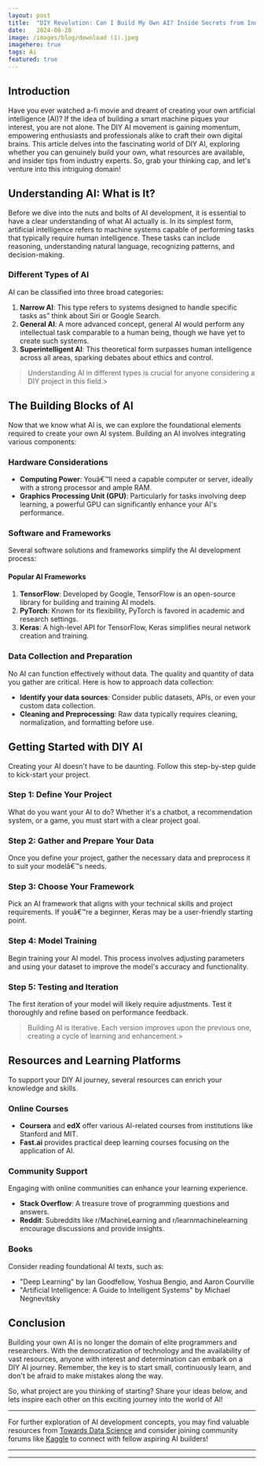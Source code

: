 ```yaml
---
layout:	post
title:	"DIY Revolution: Can I Build My Own AI? Inside Secrets from Industry Experts"
date:	2024-08-28
image: /images/blog/download (1).jpeg
imagehero: true
tags: Ai
featured: true
--- 
```


## Introduction

Have you ever watched a-fi movie and dreamt of creating your own artificial intelligence (AI)? If the idea of building a smart machine piques your interest, you are not alone. The DIY AI movement is gaining momentum, empowering enthusiasts and professionals alike to craft their own digital brains. This article delves into the fascinating world of DIY AI, exploring whether you can genuinely build your own, what resources are available, and insider tips from industry experts. So, grab your thinking cap, and let's venture into this intriguing domain!

## Understanding AI: What is It?

Before we dive into the nuts and bolts of AI development, it is essential to have a clear understanding of what AI actually is. In its simplest form, artificial intelligence refers to machine systems capable of performing tasks that typically require human intelligence. These tasks can include reasoning, understanding natural language, recognizing patterns, and decision-making.

### Different Types of AI

AI can be classified into three broad categories:

1. **Narrow AI**: This type refers to systems designed to handle specific tasks as” think about Siri or Google Search.
2. **General AI**: A more advanced concept, general AI would perform any intellectual task comparable to a human being, though we have yet to create such systems.
3. **Superintelligent AI**: This theoretical form surpasses human intelligence across all areas, sparking debates about ethics and control.

> Understanding AI in different types is crucial for anyone considering a DIY project in this field.>

## The Building Blocks of AI

Now that we know what AI is, we can explore the foundational elements required to create your own AI system. Building an AI involves integrating various components:

### Hardware Considerations

* **Computing Power**: Youâ€™ll need a capable computer or server, ideally with a strong processor and ample RAM.
* **Graphics Processing Unit (GPU)**: Particularly for tasks involving deep learning, a powerful GPU can significantly enhance your AI's performance.

### Software and Frameworks

Several software solutions and frameworks simplify the AI development process:

#### Popular AI Frameworks

1. **TensorFlow**: Developed by Google, TensorFlow is an open-source library for building and training AI models.
2. **PyTorch**: Known for its flexibility, PyTorch is favored in academic and research settings.
3. **Keras**: A high-level API for TensorFlow, Keras simplifies neural network creation and training.

### Data Collection and Preparation

No AI can function effectively without data. The quality and quantity of data you gather are critical. Here is how to approach data collection:

* **Identify your data sources**: Consider public datasets, APIs, or even your custom data collection.
* **Cleaning and Preprocessing**: Raw data typically requires cleaning, normalization, and formatting before use.

## Getting Started with DIY AI

Creating your AI doesn't have to be daunting. Follow this step-by-step guide to kick-start your project.

### Step 1: Define Your Project

What do you want your AI to do? Whether it's a chatbot, a recommendation system, or a game, you must start with a clear project goal.

### Step 2: Gather and Prepare Your Data

Once you define your project, gather the necessary data and preprocess it to suit your modelâ€™s needs.

### Step 3: Choose Your Framework

Pick an AI framework that aligns with your technical skills and project requirements. If youâ€™re a beginner, Keras may be a user-friendly starting point.

### Step 4: Model Training

Begin training your AI model. This process involves adjusting parameters and using your dataset to improve the model's accuracy and functionality.

### Step 5: Testing and Iteration

The first iteration of your model will likely require adjustments. Test it thoroughly and refine based on performance feedback.

> Building AI is iterative. Each version improves upon the previous one, creating a cycle of learning and enhancement.>

## Resources and Learning Platforms

To support your DIY AI journey, several resources can enrich your knowledge and skills.

### Online Courses

* **Coursera** and **edX** offer various AI-related courses from institutions like Stanford and MIT.
* **Fast.ai** provides practical deep learning courses focusing on the application of AI.

### Community Support

Engaging with online communities can enhance your learning experience.

* **Stack Overflow**: A treasure trove of programming questions and answers.
* **Reddit**: Subreddits like r/MachineLearning and r/learnmachinelearning encourage discussions and provide insights.

### Books

Consider reading foundational AI texts, such as:

* "Deep Learning" by Ian Goodfellow, Yoshua Bengio, and Aaron Courville
* "Artificial Intelligence: A Guide to Intelligent Systems" by Michael Negnevitsky

## Conclusion

Building your own AI is no longer the domain of elite programmers and researchers. With the democratization of technology and the availability of vast resources, anyone with interest and determination can embark on a DIY AI journey. Remember, the key is to start small, continuously learn, and don't be afraid to make mistakes along the way.

So, what project are you thinking of starting? Share your ideas below, and lets inspire each other on this exciting journey into the world of AI!

***

For further exploration of AI development concepts, you may find valuable resources from [Towards Data Science](https://towardsdatascience.com) and consider joining community forums like [Kaggle](https://www.kaggle.com) to connect with fellow aspiring AI builders!

--- 
---

